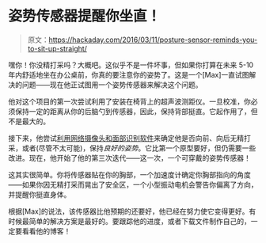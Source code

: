 # 姿势传感器提醒你坐直！

> 原文：<https://hackaday.com/2016/03/11/posture-sensor-reminds-you-to-sit-up-straight/>

嘿你！你没精打采吗？大概吧。这似乎不是一件坏事，但如果你打算在未来 5-10 年内舒适地坐在办公桌前，你真的要注意你的姿势了。这是一个[Max]一直试图解决的问题——现在他正试图用一个姿势传感器来解决这个问题。

他对这个项目的第一次尝试利用了安装在椅背上的超声波测距仪。一旦校准，你必须保持一定的距离从你的后脑勺到传感器，因此，保持背部挺直。它起作用了，但不是最大的。

接下来，他尝试[利用网络摄像头和面部识别软件](http://hackaday.com/2014/05/06/a-webcam-based-posture-sensor/)来确定他是否向前、向后无精打采，或者(尽管不太可能)，保持*良好的姿势*。它比第一个原型要好，但仍需要一些改进。现在，他开始了他的第三次迭代——这一次，一个可穿戴的姿势传感器！

这其实很简单。你将传感器贴在你的胸部，一个加速度计确定你胸部指向的角度——如果你因无精打采而晃出了安全区，一个小型振动电机会警告你偏离了方向，并提醒你挺直身体。

根据[Max]的说法，该传感器比他预期的还要好，他已经在努力使它变得更好。有时候最简单的解决方案是最好的。要跟踪他的进度，或者下载文件制作自己的，一定要看看他的博客！